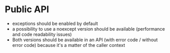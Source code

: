 Public API
==========
- exceptions should be enabled by default
- a possibility to use a noexcept version should be available (performance and code readability issues)
- Both versions should be available in an API (with error code / without error code) because it's a matter of the caller context
